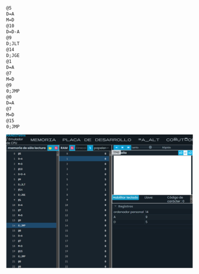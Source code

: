```
@5 
D=A 
M=D 
@10 
D=D-A 
@9 
D;JLT 
@14 
D;JGE 
@1 
D=A 
@7 
M=D 
@9 
0;JMP 
@0 
D=A 
@7 
M=D 
@15 
0;JMP 
```

![image](../../../../assets/Actividad8sistemascomputacionales.png)

